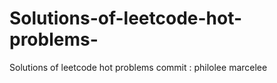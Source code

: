 # Solutions-of-leetcode-hot-problems-
Solutions of  leetcode hot problems  commit : philolee marcelee
